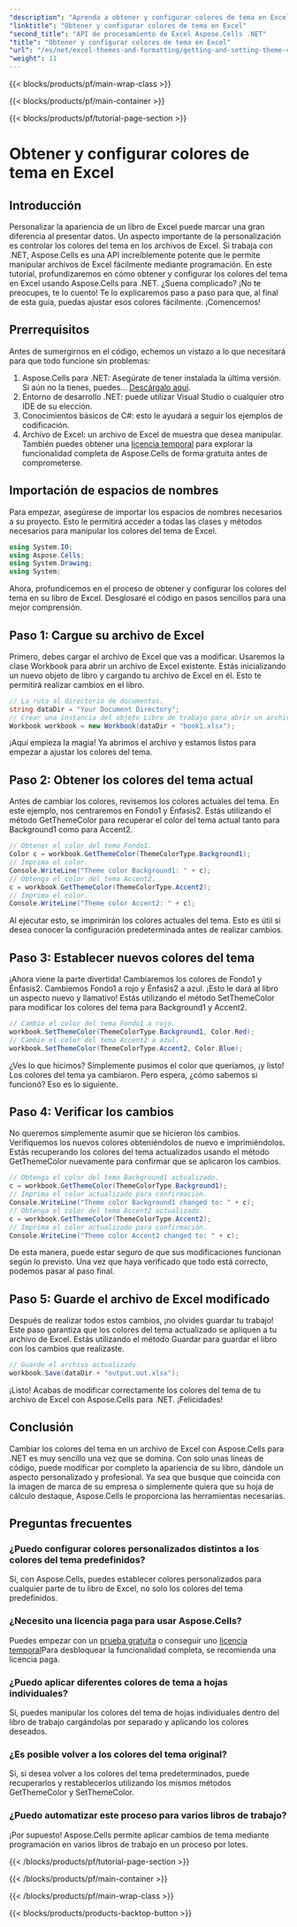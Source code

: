 ```yaml
---
"description": "Aprenda a obtener y configurar colores de tema en Excel usando Aspose.Cells para .NET con este sencillo tutorial. Incluye una guía paso a paso completa y ejemplos de código."
"linktitle": "Obtener y configurar colores de tema en Excel"
"second_title": "API de procesamiento de Excel Aspose.Cells .NET"
"title": "Obtener y configurar colores de tema en Excel"
"url": "/es/net/excel-themes-and-formatting/getting-and-setting-theme-colors/"
"weight": 11
---
```


{{< blocks/products/pf/main-wrap-class >}}

{{< blocks/products/pf/main-container >}}

{{< blocks/products/pf/tutorial-page-section >}}

# Obtener y configurar colores de tema en Excel

## Introducción
Personalizar la apariencia de un libro de Excel puede marcar una gran diferencia al presentar datos. Un aspecto importante de la personalización es controlar los colores del tema en los archivos de Excel. Si trabaja con .NET, Aspose.Cells es una API increíblemente potente que le permite manipular archivos de Excel fácilmente mediante programación. En este tutorial, profundizaremos en cómo obtener y configurar los colores del tema en Excel usando Aspose.Cells para .NET.
¿Suena complicado? ¡No te preocupes, te lo cuento! Te lo explicaremos paso a paso para que, al final de esta guía, puedas ajustar esos colores fácilmente. ¡Comencemos!
## Prerrequisitos
Antes de sumergirnos en el código, echemos un vistazo a lo que necesitará para que todo funcione sin problemas:
1. Aspose.Cells para .NET: Asegúrate de tener instalada la última versión. Si aún no la tienes, puedes... [Descárgalo aquí](https://releases.aspose.com/cells/net/).
2. Entorno de desarrollo .NET: puede utilizar Visual Studio o cualquier otro IDE de su elección.
3. Conocimientos básicos de C#: esto le ayudará a seguir los ejemplos de codificación.
4. Archivo de Excel: un archivo de Excel de muestra que desea manipular.
También puedes obtener una [licencia temporal](https://purchase.aspose.com/temporary-license/) para explorar la funcionalidad completa de Aspose.Cells de forma gratuita antes de comprometerse.
## Importación de espacios de nombres
Para empezar, asegúrese de importar los espacios de nombres necesarios a su proyecto. Esto le permitirá acceder a todas las clases y métodos necesarios para manipular los colores del tema de Excel.
```csharp
using System.IO;
using Aspose.Cells;
using System.Drawing;
using System;
```
Ahora, profundicemos en el proceso de obtener y configurar los colores del tema en su libro de Excel. Desglosaré el código en pasos sencillos para una mejor comprensión.
## Paso 1: Cargue su archivo de Excel
Primero, debes cargar el archivo de Excel que vas a modificar. Usaremos la clase Workbook para abrir un archivo de Excel existente.
Estás inicializando un nuevo objeto de libro y cargando tu archivo de Excel en él. Esto te permitirá realizar cambios en el libro.
```csharp
// La ruta al directorio de documentos.
string dataDir = "Your Document Directory";
// Crear una instancia del objeto Libro de trabajo para abrir un archivo Excel existente.
Workbook workbook = new Workbook(dataDir + "book1.xlsx");
```
¡Aquí empieza la magia! Ya abrimos el archivo y estamos listos para empezar a ajustar los colores del tema.
## Paso 2: Obtener los colores del tema actual
Antes de cambiar los colores, revisemos los colores actuales del tema. En este ejemplo, nos centraremos en Fondo1 y Énfasis2.
Estás utilizando el método GetThemeColor para recuperar el color del tema actual tanto para Background1 como para Accent2.
```csharp
// Obtener el color del tema Fondo1.
Color c = workbook.GetThemeColor(ThemeColorType.Background1);
// Imprima el color.
Console.WriteLine("Theme color Background1: " + c);
// Obtenga el color del tema Accent2.
c = workbook.GetThemeColor(ThemeColorType.Accent2);
// Imprima el color.
Console.WriteLine("Theme color Accent2: " + c);
```
Al ejecutar esto, se imprimirán los colores actuales del tema. Esto es útil si desea conocer la configuración predeterminada antes de realizar cambios.
## Paso 3: Establecer nuevos colores del tema
¡Ahora viene la parte divertida! Cambiaremos los colores de Fondo1 y Énfasis2. Cambiemos Fondo1 a rojo y Énfasis2 a azul. ¡Esto le dará al libro un aspecto nuevo y llamativo!
Estás utilizando el método SetThemeColor para modificar los colores del tema para Background1 y Accent2.
```csharp
// Cambie el color del tema Fondo1 a rojo.
workbook.SetThemeColor(ThemeColorType.Background1, Color.Red);
// Cambie el color del tema Accent2 a azul.
workbook.SetThemeColor(ThemeColorType.Accent2, Color.Blue);
```
¿Ves lo que hicimos? Simplemente pusimos el color que queríamos, ¡y listo! Los colores del tema ya cambiaron. Pero espera, ¿cómo sabemos si funcionó? Eso es lo siguiente.
## Paso 4: Verificar los cambios
No queremos simplemente asumir que se hicieron los cambios. Verifiquemos los nuevos colores obteniéndolos de nuevo e imprimiéndolos.
Estás recuperando los colores del tema actualizados usando el método GetThemeColor nuevamente para confirmar que se aplicaron los cambios.
```csharp
// Obtenga el color del tema Background1 actualizado.
c = workbook.GetThemeColor(ThemeColorType.Background1);
// Imprima el color actualizado para confirmación.
Console.WriteLine("Theme color Background1 changed to: " + c);
// Obtenga el color del tema Accent2 actualizado.
c = workbook.GetThemeColor(ThemeColorType.Accent2);
// Imprima el color actualizado para confirmación.
Console.WriteLine("Theme color Accent2 changed to: " + c);
```
De esta manera, puede estar seguro de que sus modificaciones funcionan según lo previsto. Una vez que haya verificado que todo está correcto, podemos pasar al paso final.
## Paso 5: Guarde el archivo de Excel modificado
Después de realizar todos estos cambios, ¡no olvides guardar tu trabajo! Este paso garantiza que los colores del tema actualizado se apliquen a tu archivo de Excel.
Estás utilizando el método Guardar para guardar el libro con los cambios que realizaste.
```csharp
// Guarde el archivo actualizado.
workbook.Save(dataDir + "output.out.xlsx");
```
¡Listo! Acabas de modificar correctamente los colores del tema de tu archivo de Excel con Aspose.Cells para .NET. ¡Felicidades!
## Conclusión
Cambiar los colores del tema en un archivo de Excel con Aspose.Cells para .NET es muy sencillo una vez que se domina. Con solo unas líneas de código, puede modificar por completo la apariencia de su libro, dándole un aspecto personalizado y profesional. Ya sea que busque que coincida con la imagen de marca de su empresa o simplemente quiera que su hoja de cálculo destaque, Aspose.Cells le proporciona las herramientas necesarias.
## Preguntas frecuentes
### ¿Puedo configurar colores personalizados distintos a los colores del tema predefinidos?
Sí, con Aspose.Cells, puedes establecer colores personalizados para cualquier parte de tu libro de Excel, no solo los colores del tema predefinidos.
### ¿Necesito una licencia paga para usar Aspose.Cells?
Puedes empezar con un [prueba gratuita](https://releases.aspose.com/) o conseguir uno [licencia temporal](https://purchase.aspose.com/temporary-license/)Para desbloquear la funcionalidad completa, se recomienda una licencia paga.
### ¿Puedo aplicar diferentes colores de tema a hojas individuales?
Sí, puedes manipular los colores del tema de hojas individuales dentro del libro de trabajo cargándolas por separado y aplicando los colores deseados.
### ¿Es posible volver a los colores del tema original?
Sí, si desea volver a los colores del tema predeterminados, puede recuperarlos y restablecerlos utilizando los mismos métodos GetThemeColor y SetThemeColor.
### ¿Puedo automatizar este proceso para varios libros de trabajo?
¡Por supuesto! Aspose.Cells permite aplicar cambios de tema mediante programación en varios libros de trabajo en un proceso por lotes.

{{< /blocks/products/pf/tutorial-page-section >}}

{{< /blocks/products/pf/main-container >}}

{{< /blocks/products/pf/main-wrap-class >}}

{{< blocks/products/products-backtop-button >}}